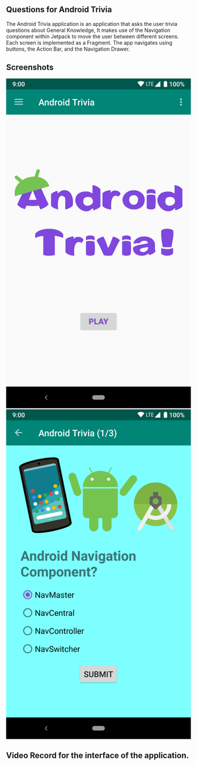 ## Questions for Android Trivia 

The Android Trivia application is an application that asks the user trivia questions about General Knowledge,  It makes use of the Navigation component within Jetpack to move the user between different screens.  Each screen is implemented as a Fragment.
The app navigates using buttons, the Action Bar, and the Navigation Drawer.

## Screenshots

![Screenshot1](screenshots/screen_1.png) ![Screenshot2](screenshots/screen_2.png)

## Video Record for the interface of the application.
